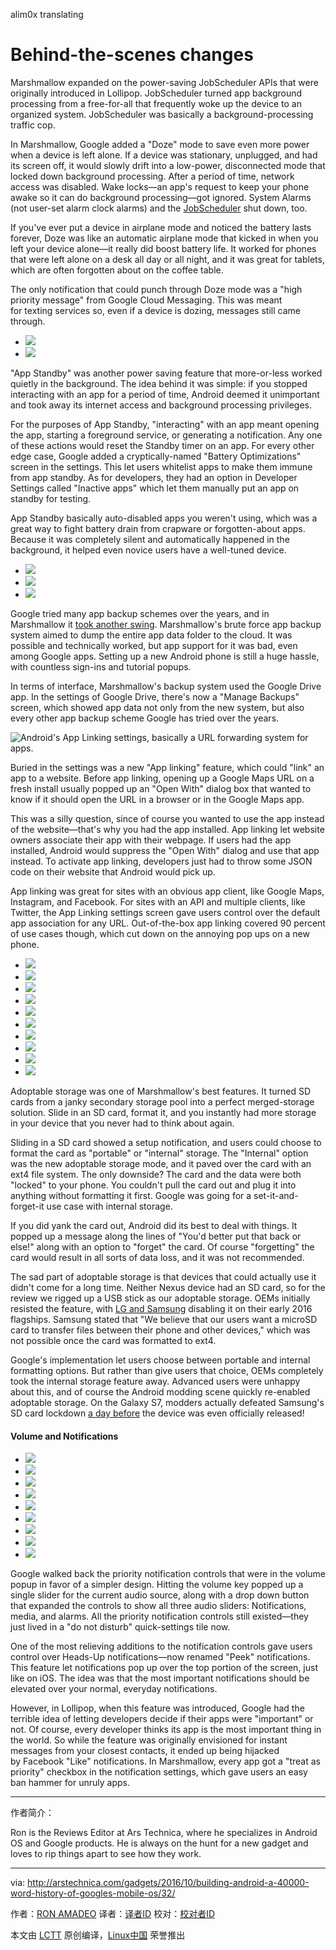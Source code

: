 alim0x translating

# Behind-the-scenes changes

Marshmallow expanded on the power-saving JobScheduler APIs that were originally introduced in Lollipop. JobScheduler turned app background processing from a free-for-all that frequently woke up the device to an organized system. JobScheduler was basically a background-processing traffic cop.

In Marshmallow, Google added a "Doze" mode to save even more power when a device is left alone. If a device was stationary, unplugged, and had its screen off, it would slowly drift into a low-power, disconnected mode that locked down background processing. After a period of time, network access was disabled. Wake locks—an app's request to keep your phone awake so it can do background processing—got ignored. System Alarms (not user-set alarm clock alarms) and the [JobScheduler][25] shut down, too.

If you've ever put a device in airplane mode and noticed the battery lasts forever, Doze was like an automatic airplane mode that kicked in when you left your device alone—it really did boost battery life. It worked for phones that were left alone on a desk all day or all night, and it was great for tablets, which are often forgotten about on the coffee table.

The only notification that could punch through Doze mode was a "high priority message" from Google Cloud Messaging. This was meant for texting services so, even if a device is dozing, messages still came through.


*   [
     ![](https://cdn.arstechnica.net/wp-content/uploads/2015/09/inactive-apps-150x150.jpg) 
    ][1]
*   [
     ![](https://cdn.arstechnica.net/wp-content/uploads/2015/09/battery-optimizations-150x150.jpg) 
    ][2]

"App Standby" was another power saving feature that more-or-less worked quietly in the background. The idea behind it was simple: if you stopped interacting with an app for a period of time, Android deemed it unimportant and took away its internet access and background processing privileges.

For the purposes of App Standby, "interacting" with an app meant opening the app, starting a foreground service, or generating a notification. Any one of these actions would reset the Standby timer on an app. For every other edge case, Google added a cryptically-named "Battery Optimizations" screen in the settings. This let users whitelist apps to make them immune from app standby. As for developers, they had an option in Developer Settings called "Inactive apps" which let them manually put an app on standby for testing.

App Standby basically auto-disabled apps you weren't using, which was a great way to fight battery drain from crapware or forgotten-about apps. Because it was completely silent and automatically happened in the background, it helped even novice users have a well-tuned device.

*   [
     ![](https://cdn.arstechnica.net/wp-content/uploads/2015/10/autobackup-150x150.jpg) 
    ][3]
*   [
     ![](https://cdn.arstechnica.net/wp-content/uploads/2015/07/backup2-150x150.jpg) 
    ][4]
*   [
     ![](https://cdn.arstechnica.net/wp-content/uploads/2015/09/BACKUP1-150x150.jpg) 
    ][5]

Google tried many app backup schemes over the years, and in Marshmallow it [took another swing][26]. Marshmallow's brute force app backup system aimed to dump the entire app data folder to the cloud. It was possible and technically worked, but app support for it was bad, even among Google apps. Setting up a new Android phone is still a huge hassle, with countless sign-ins and tutorial popups.

In terms of interface, Marshmallow's backup system used the Google Drive app. In the settings of Google Drive, there's now a "Manage Backups" screen, which showed app data not only from the new system, but also every other app backup scheme Google has tried over the years.

 ![Android's App Linking settings, basically a URL forwarding system for apps. ](https://cdn.arstechnica.net/wp-content/uploads/2016/10/app-linkingf-980x576-980x576.jpg) 


Buried in the settings was a new "App linking" feature, which could "link" an app to a website. Before app linking, opening up a Google Maps URL on a fresh install usually popped up an "Open With" dialog box that wanted to know if it should open the URL in a browser or in the Google Maps app.

This was a silly question, since of course you wanted to use the app instead of the website—that's why you had the app installed. App linking let website owners associate their app with their webpage. If users had the app installed, Android would suppress the "Open With" dialog and use that app instead. To activate app linking, developers just had to throw some JSON code on their website that Android would pick up.

App linking was great for sites with an obvious app client, like Google Maps, Instagram, and Facebook. For sites with an API and multiple clients, like Twitter, the App Linking settings screen gave users control over the default app association for any URL. Out-of-the-box app linking covered 90 percent of use cases though, which cut down on the annoying pop ups on a new phone.


*   [
     ![](https://cdn.arstechnica.net/wp-content/uploads/2015/09/adopt1-150x150.jpg) 
    ][6]
*   [
     ![](https://cdn.arstechnica.net/wp-content/uploads/2015/09/setup-150x150.jpg) 
    ][7]
*   [
     ![](https://cdn.arstechnica.net/wp-content/uploads/2015/09/format1-150x150.jpg) 
    ][8]
*   [
     ![](https://cdn.arstechnica.net/wp-content/uploads/2015/09/move-data-150x150.jpg) 
    ][9]
*   [
     ![](https://cdn.arstechnica.net/wp-content/uploads/2015/09/downloads-150x150.jpg) 
    ][10]
*   [
     ![](https://cdn.arstechnica.net/wp-content/uploads/2015/09/removingisbad-150x150.jpg) 
    ][11]
*   [
     ![](https://cdn.arstechnica.net/wp-content/uploads/2015/09/explorer-150x150.jpg) 
    ][12]
*   [
     ![](https://cdn.arstechnica.net/wp-content/uploads/2015/09/sort-options-150x150.jpg) 
    ][13]
*   [
     ![](https://cdn.arstechnica.net/wp-content/uploads/2015/09/gridorlist-150x150.jpg) 
    ][14]
*   [
     ![](https://cdn.arstechnica.net/wp-content/uploads/2015/09/file-mange-150x150.jpg) 
    ][15]

Adoptable storage was one of Marshmallow's best features. It turned SD cards from a janky secondary storage pool into a perfect merged-storage solution. Slide in an SD card, format it, and you instantly had more storage in your device that you never had to think about again.

Sliding in a SD card showed a setup notification, and users could choose to format the card as "portable" or "internal" storage. The "Internal" option was the new adoptable storage mode, and it paved over the card with an ext4 file system. The only downside? The card and the data were both "locked" to your phone. You couldn't pull the card out and plug it into anything without formatting it first. Google was going for a set-it-and-forget-it use case with internal storage.

If you did yank the card out, Android did its best to deal with things. It popped up a message along the lines of "You'd better put that back or else!" along with an option to "forget" the card. Of course "forgetting" the card would result in all sorts of data loss, and it was not recommended.

The sad part of adoptable storage is that devices that could actually use it didn't come for a long time. Neither Nexus device had an SD card, so for the review we rigged up a USB stick as our adoptable storage. OEMs initially resisted the feature, with [LG and Samsung][27] disabling it on their early 2016 flagships. Samsung stated that "We believe that our users want a microSD card to transfer files between their phone and other devices," which was not possible once the card was formatted to ext4.

Google's implementation let users choose between portable and internal formatting options. But rather than give users that choice, OEMs completely took the internal storage feature away. Advanced users were unhappy about this, and of course the Android modding scene quickly re-enabled adoptable storage. On the Galaxy S7, modders actually defeated Samsung's SD card lockdown [a day before][28] the device was even officially released!

#### Volume and Notifications


*   [
     ![](https://cdn.arstechnica.net/wp-content/uploads/2016/10/1-2-150x150.jpg) 
    ][16]
*   [
     ![](https://cdn.arstechnica.net/wp-content/uploads/2016/10/2-4-150x150.jpg) 
    ][17]
*   [
     ![](https://cdn.arstechnica.net/wp-content/uploads/2015/09/dnd1-150x150.jpg) 
    ][18]
*   [
     ![](https://cdn.arstechnica.net/wp-content/uploads/2015/09/2015-09-13-05.13.49-150x150.png) 
    ][19]
*   [
     ![](https://cdn.arstechnica.net/wp-content/uploads/2015/09/2015-09-08-19.58.51-150x150.png) 
    ][20]
*   [
     ![](https://cdn.arstechnica.net/wp-content/uploads/2015/09/dnd11-150x150.jpg) 
    ][21]
*   [
     ![](https://cdn.arstechnica.net/wp-content/uploads/2015/09/dnd4-150x150.jpg) 
    ][22]
*   [
     ![](https://cdn.arstechnica.net/wp-content/uploads/2016/10/3-3-150x150.jpg) 
    ][23]
*   [
     ![](https://cdn.arstechnica.net/wp-content/uploads/2015/09/2015-09-08-19.23.13-150x150.png) 
    ][24]

Google walked back the priority notification controls that were in the volume popup in favor of a simpler design. Hitting the volume key popped up a single slider for the current audio source, along with a drop down button that expanded the controls to show all three audio sliders: Notifications, media, and alarms. All the priority notification controls still existed—they just lived in a "do not disturb" quick-settings tile now.

One of the most relieving additions to the notification controls gave users control over Heads-Up notifications—now renamed "Peek" notifications. This feature let notifications pop up over the top portion of the screen, just like on iOS. The idea was that the most important notifications should be elevated over your normal, everyday notifications.

However, in Lollipop, when this feature was introduced, Google had the terrible idea of letting developers decide if their apps were "important" or not. Of course, every developer thinks its app is the most important thing in the world. So while the feature was originally envisioned for instant messages from your closest contacts, it ended up being hijacked by Facebook "Like" notifications. In Marshmallow, every app got a "treat as priority" checkbox in the notification settings, which gave users an easy ban hammer for unruly apps.

--------------------------------------------------------------------------------

作者简介：

Ron is the Reviews Editor at Ars Technica, where he specializes in Android OS and Google products. He is always on the hunt for a new gadget and loves to rip things apart to see how they work.

--------------------------------------------------------------------------------

via: http://arstechnica.com/gadgets/2016/10/building-android-a-40000-word-history-of-googles-mobile-os/32/

作者：[RON AMADEO][a]
译者：[译者ID](https://github.com/译者ID)
校对：[校对者ID](https://github.com/校对者ID)

本文由 [LCTT](https://github.com/LCTT/TranslateProject) 原创编译，[Linux中国](https://linux.cn/) 荣誉推出

[a]:http://arstechnica.com/author/ronamadeo
[1]:http://arstechnica.com/gadgets/2016/10/building-android-a-40000-word-history-of-googles-mobile-os/32/#
[2]:http://arstechnica.com/gadgets/2016/10/building-android-a-40000-word-history-of-googles-mobile-os/32/#
[3]:http://arstechnica.com/gadgets/2016/10/building-android-a-40000-word-history-of-googles-mobile-os/32/#
[4]:http://arstechnica.com/gadgets/2016/10/building-android-a-40000-word-history-of-googles-mobile-os/32/#
[5]:http://arstechnica.com/gadgets/2016/10/building-android-a-40000-word-history-of-googles-mobile-os/32/#
[6]:http://arstechnica.com/gadgets/2016/10/building-android-a-40000-word-history-of-googles-mobile-os/32/#
[7]:http://arstechnica.com/gadgets/2016/10/building-android-a-40000-word-history-of-googles-mobile-os/32/#
[8]:http://arstechnica.com/gadgets/2016/10/building-android-a-40000-word-history-of-googles-mobile-os/32/#
[9]:http://arstechnica.com/gadgets/2016/10/building-android-a-40000-word-history-of-googles-mobile-os/32/#
[10]:http://arstechnica.com/gadgets/2016/10/building-android-a-40000-word-history-of-googles-mobile-os/32/#
[11]:http://arstechnica.com/gadgets/2016/10/building-android-a-40000-word-history-of-googles-mobile-os/32/#
[12]:http://arstechnica.com/gadgets/2016/10/building-android-a-40000-word-history-of-googles-mobile-os/32/#
[13]:http://arstechnica.com/gadgets/2016/10/building-android-a-40000-word-history-of-googles-mobile-os/32/#
[14]:http://arstechnica.com/gadgets/2016/10/building-android-a-40000-word-history-of-googles-mobile-os/32/#
[15]:http://arstechnica.com/gadgets/2016/10/building-android-a-40000-word-history-of-googles-mobile-os/32/#
[16]:http://arstechnica.com/gadgets/2016/10/building-android-a-40000-word-history-of-googles-mobile-os/32/#
[17]:http://arstechnica.com/gadgets/2016/10/building-android-a-40000-word-history-of-googles-mobile-os/32/#
[18]:http://arstechnica.com/gadgets/2016/10/building-android-a-40000-word-history-of-googles-mobile-os/32/#
[19]:http://arstechnica.com/gadgets/2016/10/building-android-a-40000-word-history-of-googles-mobile-os/32/#
[20]:http://arstechnica.com/gadgets/2016/10/building-android-a-40000-word-history-of-googles-mobile-os/32/#
[21]:http://arstechnica.com/gadgets/2016/10/building-android-a-40000-word-history-of-googles-mobile-os/32/#
[22]:http://arstechnica.com/gadgets/2016/10/building-android-a-40000-word-history-of-googles-mobile-os/32/#
[23]:http://arstechnica.com/gadgets/2016/10/building-android-a-40000-word-history-of-googles-mobile-os/32/#
[24]:http://arstechnica.com/gadgets/2016/10/building-android-a-40000-word-history-of-googles-mobile-os/32/#
[25]:http://arstechnica.com/gadgets/2014/11/android-5-0-lollipop-thoroughly-reviewed/6/#h2
[26]:http://arstechnica.com/gadgets/2015/10/android-6-0-marshmallow-thoroughly-reviewed/6/#h2
[27]:http://arstechnica.com/gadgets/2016/02/the-lg-g5-and-galaxy-s7-wont-support-android-6-0s-adoptable-storage/
[28]:http://www.androidpolice.com/2016/03/10/modaco-manages-to-get-adoptable-sd-card-storage-working-on-the-galaxy-s7-and-galaxy-s7-edge-no-root-required/
